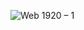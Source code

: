 ![Web 1920 – 1](https://user-images.githubusercontent.com/121851636/210497766-83ff7c1b-c49f-41fd-93a4-6a2c8010aeee.jpg)
